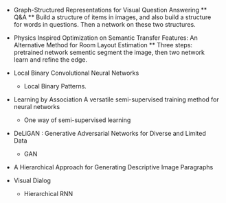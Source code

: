 * Graph-Structured Representations for Visual Question Answering
    ** Q&A
    ** Build a structure of items in images, and also build a structure for words in questions. Then a network
    on these two structures.
* Physics Inspired Optimization on Semantic Transfer Features: An Alternative
Method for Room Layout Estimation
    ** Three steps: pretrained network sementic segment the image, then two network learn and refine the edge.
    
* Local Binary Convolutional Neural Networks
    *  Local Binary Patterns.
* Learning by Association A versatile semi-supervised training method for neural networks
    * One way of semi-supervised learning
    
* DeLiGAN : Generative Adversarial Networks for Diverse and Limited Data
    * GAN
* A Hierarchical Approach for Generating Descriptive Image Paragraphs
* Visual Dialog
    * Hierarchical RNN
